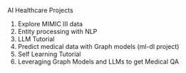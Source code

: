 AI Healthcare Projects

1. Explore MIMIC III data
2. Entity processing with NLP
3. LLM Tutorial
4. Predict medical data with Graph models (ml-dl project)
5. Self Learning Tutorial
6. Leveraging Graph Models and LLMs to get Medical QA
